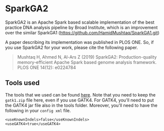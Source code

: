 # SparkGA2

SparkGA2 is an Apache Spark based scalable implementation of the best practice DNA analysis pipeline by Broad Institute, which is an improvement over the similar SparkGA1 (https://github.com/HamidMushtaq/SparkGA1.git) 

A paper describing its implementation was published in PLOS ONE. So, if you use SparkGA2 for your work, please cite the following paper.

> Mushtaq H, Ahmed N, Al-Ars Z (2019) SparkGA2: Production-quality memory-efficient Apache Spark based genome analysis framework. PLOS ONE 14(12): e0224784

## Tools used

The tools that we used can be found [here](https://drive.google.com/drive/u/1/folders/1cKjn7TbxX8XO3Tok5FK-SDwHYNrt67aN). Note that you need to keep the `gatk1.zip` file here, even if you use GATK4. For GATK4, you'll need to put the GATK4 jar file also in the tools folder. Moreover, you'll need to have the following in your `config xml` file.

```
<useKnownIndels>false</useKnownIndels>
<useGATK4>true</useGATK4>
```

